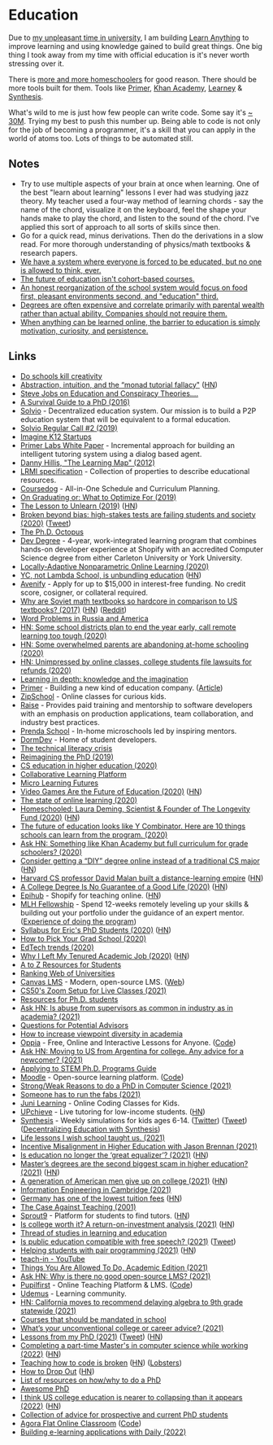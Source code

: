 # Education

Due to [my unpleasant time in university](university.md), I am building [Learn Anything](../ideas/learn-anything.md) to improve learning and using knowledge gained to build great things. One big thing I took away from my time with official education is it's never worth stressing over it.

There is [more and more homeschoolers](https://twitter.com/fatherhoodninja/status/1507112802879737864) for good reason. There should be more tools built for them. Tools like [Primer](https://primer.com/), [Khan Academy](https://www.khanacademy.org/), [Learney](https://www.learney.me) & [Synthesis](https://www.synthesis.is/).

What's wild to me is just how few people can write code. Some say it's [~ 30M](https://twitter.com/Ruchin_Kulkarni/status/1522063234378780672). Trying my best to push this number up. Being able to code is not only for the job of becoming a programmer, it's a skill that you can apply in the world of atoms too. Lots of things to be automated still.

## Notes

- Try to use multiple aspects of your brain at once when learning. One of the best "learn about learning" lessons I ever had was studying jazz theory. My teacher used a four-way method of learning chords - say the name of the chord, visualize it on the keyboard, feel the shape your hands make to play the chord, and listen to the sound of the chord. I've applied this sort of approach to all sorts of skills since then.
- Go for a quick read, minus derivations. Then do the derivations in a slow read. For more thorough understanding of physics/math textbooks & research papers.
- [We have a system where everyone is forced to be educated, but no one is allowed to think, ever.](https://twitter.com/SamoBurja/status/1376585579115245568)
- [The future of education isn't cohort-based courses.](https://twitter.com/tomosman/status/1382809955582021637)
- [An honest reorganization of the school system would focus on food first, pleasant environments second, and "education" third.](https://twitter.com/simonsarris/status/1441442667225763851)
- [Degrees are often expensive and correlate primarily with parental wealth rather than actual ability. Companies should not require them.](https://twitter.com/seldo/status/1457063811760812032)
- [When anything can be learned online, the barrier to education is simply motivation, curiosity, and persistence.](https://twitter.com/APompliano/status/1461817340715323402)

## Links

- [Do schools kill creativity](https://www.youtube.com/watch?v=iG9CE55wbtY)
- [Abstraction, intuition, and the “monad tutorial fallacy"](https://byorgey.wordpress.com/2009/01/12/abstraction-intuition-and-the-monad-tutorial-fallacy/) ([HN](https://news.ycombinator.com/item?id=17015661))
- [Steve Jobs on Education and Conspiracy Theories....](https://www.youtube.com/watch?v=dULN8WbMb3M)
- [A Survival Guide to a PhD (2016)](http://karpathy.github.io/2016/09/07/phd/)
- [Solvio](http://solvio.org) - Decentralized education system. Our mission is to build a P2P education system that will be equivalent to a formal education.
- [Solvio Regular Call #2 (2019)](https://www.youtube.com/watch?v=CxjE1kJ8sLE)
- [Imagine K12 Startups](http://www.imaginek12.com/)
- [Primer Labs White Paper](https://www.primerlabs.io/whitepaper.pdf) - Incremental approach for building an intelligent tutoring system using a dialog based agent.
- [Danny Hillis, "The Learning Map" (2012)](https://www.youtube.com/watch?v=wKcZ8ozCah0)
- [LRMI specification](http://lrmi.dublincore.org/specifications/lrmi/lrmi_1/) - Collection of properties to describe educational resources.
- [Coursedog](https://www.coursedog.com/) - All-in-One Schedule and Curriculum Planning.
- [On Graduating or: What to Optimize For (2019)](https://benjamincongdon.me/blog/2019/05/22/On-Graduating-or-What-to-Optimize-For/)
- [The Lesson to Unlearn (2019)](http://paulgraham.com/lesson.html) ([HN](https://news.ycombinator.com/item?id=21729619))
- [Broken beyond bias: high-stakes tests are failing students and society (2020)](https://reading.supply/@nick/broken-beyond-bias-high-stakes-tests-are-failing-students-and-society-Q99wvf) ([Tweet](https://twitter.com/nsbarr/status/1214634480935174145))
- [The Ph.D. Octopus](https://www.uky.edu/~eushe2/Pajares/octopus.html)
- [Dev Degree](https://devdegree.ca/) - 4-year, work-integrated learning program that combines hands-on developer experience at Shopify with an accredited Computer Science degree from either Carleton University or York University.
- [Locally-Adaptive Nonparametric Online Learning (2020)](https://arxiv.org/abs/2002.01882)
- [YC, not Lambda School, is unbundling education](https://medium.com/swlh/y-combinator-not-lambda-school-is-unbundling-education-bd6fdf0c78d7) ([HN](https://news.ycombinator.com/item?id=21439089))
- [Avenify](https://avenify.com/) - Apply for up to \$15,000 in interest-free funding. No credit score, cosigner, or collateral required.
- [Why are Soviet math textbooks so hardcore in comparison to US textbooks? (2017)](https://www.quora.com/Why-are-Soviet-mathematics-physics-textbooks-so-insanely-hardcore-in-comparison-to-US-textbooks/answer/Scott-Miller-307?share=1) ([HN](https://news.ycombinator.com/item?id=22941144)) ([Reddit](https://www.reddit.com/r/math/comments/g5t2f1/why_are_soviet_math_textbooks_so_hardcore_in/))
- [Word Problems in Russia and America](http://www.de.ufpe.br/~toom/travel/sweden05/WP-SWEDEN-NEW.pdf)
- [HN: Some school districts plan to end the year early, call remote learning too tough (2020)](https://news.ycombinator.com/item?id=23011419)
- [HN: Some overwhelmed parents are abandoning at-home schooling (2020)](https://news.ycombinator.com/item?id=23010079)
- [HN: Unimpressed by online classes, college students file lawsuits for refunds (2020)](https://news.ycombinator.com/item?id=23065308)
- [Learning in depth: knowledge and the imagination](http://www.sfu.ca/~egan/Learningdepth.html)
- [Primer](https://www.withprimer.com/) - Building a new kind of education company. ([Article](https://blog.withprimer.com/announcing-primer/))
- [ZipSchool](https://www.zipschool.com/) - Online classes for curious kids.
- [Raise](https://raise.dev/) - Provides paid training and mentorship to software developers with an emphasis on production applications, team collaboration, and industry best practices.
- [Prenda School](https://prendaschool.com/) - In-home microschools led by inspiring mentors.
- [DormDev](https://dormdev.com/) - Home of student developers.
- [The technical literacy crisis](https://technically.dev/posts/the-technical-literacy-crisis.html)
- [Reimagining the PhD (2019)](https://nadiaeghbal.com/phd)
- [CS education in higher education (2020)](https://docs.google.com/presentation/d/15UxfJnjI8P0N33xGlTqY1A39SQdxBUwQ2jflkVMmF7Q/edit)
- [Collaborative Learning Platform](https://azlen.me/projects/collaborative_learning_platform/)
- [Micro Learning Futures](https://azlen.me/projects/micro_learning_futures/)
- [Video Games Are the Future of Education (2020)](https://nabeelqu.co/education) ([HN](https://news.ycombinator.com/item?id=23593872))
- [The state of online learning (2020)](https://twitter.com/david_perell/status/1274127231241949184)
- [Homeschooled: Laura Deming, Scientist & Founder of The Longevity Fund (2020)](https://blog.withprimer.com/laura-deming/) ([HN](https://news.ycombinator.com/item?id=23644762))
- [The future of education looks like Y Combinator. Here are 10 things schools can learn from the program. (2020)](https://twitter.com/david_perell/status/1277387185633689600)
- [Ask HN: Something like Khan Academy but full curriculum for grade schoolers? (2020)](https://news.ycombinator.com/item?id=23793216)
- [Consider getting a “DIY” degree online instead of a traditional CS major](https://www.pashabitz.com/posts/undergrad-altenative/) ([HN](https://news.ycombinator.com/item?id=23919579))
- [Harvard CS professor David Malan built a distance-learning empire](https://www.newyorker.com/news/our-local-correspondents/how-harvards-star-computer-science-professor-built-a-distance-learning-empire) ([HN](https://news.ycombinator.com/item?id=23905985))
- [A College Degree Is No Guarantee of a Good Life (2020)](https://www.theatlantic.com/family/archive/2020/07/will-going-college-make-you-happier/613729/) ([HN](https://news.ycombinator.com/item?id=24007278))
- [Epihub](https://epihub.com/) - Shopify for teaching online. ([HN](https://news.ycombinator.com/item?id=24215376))
- [MLH Fellowship](https://fellowship.mlh.io/) - Spend 12-weeks remotely leveling up your skills & building out your portfolio under the guidance of an expert mentor. ([Experience of doing the program](https://dev.to/jessie_anh_nguyen/growing-as-a-developer-through-the-mlh-fellowship-eb2))
- [Syllabus for Eric's PhD Students (2020)](https://docs.google.com/document/d/11D3kHElzS2HQxTwPqcaTnU5HCJ8WGE5brTXI4KLf4dM/preview?pru=AAABdEtovic*vkWoyIJP-56-mWWnA923aA) ([HN](https://news.ycombinator.com/item?id=24274699))
- [How to Pick Your Grad School (2020)](https://timdettmers.com/2020/03/10/how-to-pick-your-grad-school/)
- [EdTech trends (2020)](https://twitter.com/meaganloyst/status/1310966914248736773)
- [Why I Left My Tenured Academic Job (2020)](https://reyammer.io/blog/2020/10/03/the-good-the-bad-and-the-bye-bye-why-i-left-my-tenured-academic-job/) ([HN](https://news.ycombinator.com/item?id=24677171))
- [A to Z Resources for Students](https://github.com/dipakkr/A-to-Z-Resources-for-Students)
- [Ranking Web of Universities](http://www.webometrics.info/en)
- [Canvas LMS](https://github.com/instructure/canvas-lms) - Modern, open-source LMS. ([Web](https://www.instructure.com/canvas/en-gb))
- [CS50's Zoom Setup for Live Classes (2021)](https://www.youtube.com/watch?v=Slsc3tkoS_I)
- [Resources for Ph.D. students](https://github.com/Qwaz/phd-bookmark)
- [Ask HN: Is abuse from supervisors as common in industry as in academia? (2021)](https://news.ycombinator.com/item?id=26367099)
- [Questions for Potential Advisors](https://twitter.com/PaolaVFigueroa/status/1312157953550479361)
- [How to increase viewpoint diversity in academia](https://twitter.com/conor64/status/1379530257116491777)
- [Oppia](https://www.oppia.org/) - Free, Online and Interactive Lessons for Anyone. ([Code](https://github.com/oppia/oppia))
- [Ask HN: Moving to US from Argentina for college. Any advice for a newcomer? (2021)](https://news.ycombinator.com/item?id=26728967)
- [Applying to STEM Ph.D. Programs Guide](https://github.com/gwisk/gradguide)
- [Moodle](https://moodle.org/) - Open-source learning platform. ([Code](https://github.com/moodle/moodle))
- [Strong/Weak Reasons to do a PhD in Computer Science (2021)](https://raymondcheng.net/thoughts/why-phd.html)
- [Someone has to run the fabs (2021)](https://noahpinion.substack.com/p/someone-has-to-run-the-fabs)
- [Juni Learning](https://junilearning.com/) - Online Coding Classes for Kids.
- [UPchieve](https://upchieve.org/) - Live tutoring for low-income students. ([HN](https://news.ycombinator.com/item?id=27118794))
- [Synthesis](https://www.synthesis.is/) - Weekly simulations for kids ages 6-14. ([Twitter](https://twitter.com/synthesischool)) ([Tweet](https://twitter.com/APompliano/status/1517180389630136323)) ([Decentralizing Education with Synthesis](https://balajis.com/synthesis/))
- [Life lessons I wish school taught us. (2021)](https://twitter.com/Julian/status/1397281208296525833)
- [Incentive Misalignment in Higher Education with Jason Brennan (2021)](https://overcast.fm/+a0BojqpoM)
- [Is education no longer the ‘great equalizer’? (2021)](https://www.nytimes.com/2021/06/23/opinion/education-poverty-intervention.html) ([HN](https://news.ycombinator.com/item?id=27603039))
- [Master’s degrees are the second biggest scam in higher education? (2021)](https://slate.com/business/2021/07/masters-degrees-debt-loans-worth-it.html) ([HN](https://news.ycombinator.com/item?id=27865241))
- [A generation of American men give up on college (2021)](https://www.wsj.com/articles/college-university-fall-higher-education-men-women-enrollment-admissions-back-to-school-11630948233) ([HN](https://news.ycombinator.com/item?id=28436836))
- [Information Engineering in Cambridge (2021)](https://www.youtube.com/watch?v=j-qBpk2c5fw)
- [Germany has one of the lowest tuition fees](https://www.statista.com/chart/11058/bachelor-tuition-fees-international-comparison/) ([HN](https://news.ycombinator.com/item?id=28605216))
- [The Case Against Teaching (2001)](https://learn.uakron.edu/ideal/cohorts/friday/case_against_teaching.pdf)
- [Sprout9](https://sprout9.net/) - Platform for students to find tutors. ([HN](https://news.ycombinator.com/item?id=28699718))
- [Is college worth it? A return-on-investment analysis (2021)](https://freopp.org/is-college-worth-it-a-comprehensive-return-on-investment-analysis-1b2ad17f84c8) ([HN](https://news.ycombinator.com/item?id=29001389))
- [Thread of studies in learning and education](https://twitter.com/Phillips_M_G/status/1436017478358941697)
- [Is public education compatible with free speech? (2021)](https://www.youtube.com/watch?v=_7zMtX0W82s) ([Tweet](https://twitter.com/shlevy/status/1455993055400628232))
- [Helping students with pair programming (2021)](https://offbyone.us/posts/pairing/) ([HN](https://news.ycombinator.com/item?id=29129378))
- [teach-in - YouTube](https://www.youtube.com/c/NAUKA0/playlists)
- [Things You Are Allowed To Do, Academic Edition (2021)](https://bastian.rieck.me/blog/posts/2021/things/)
- [Ask HN: Why is there no good open-source LMS? (2021)](https://news.ycombinator.com/item?id=29275470)
- [Pupilfirst](https://www.pupilfirst.com/) - Online Teaching Platform & LMS. ([Code](https://github.com/pupilfirst/pupilfirst))
- [Udemus](https://udemus.com/) - Learning community.
- [HN: California moves to recommend delaying algebra to 9th grade statewide (2021)](https://news.ycombinator.com/item?id=29324551)
- [Courses that should be mandated in school](https://twitter.com/calvin_rosser/status/1474447730680512512)
- [What’s your unconventional college or career advice? (2021)](https://www.reddit.com/r/slatestarcodex/comments/rp6crb/whats_your_unconventional_college_or_career_advice/)
- [Lessons from my PhD (2021)](https://web.eecs.utk.edu/~azh/blog/lessonsfrommyphd.html) ([Tweet](https://twitter.com/austinzhenley/status/1475595171374972931)) ([HN](https://news.ycombinator.com/item?id=29716076))
- [Completing a part-time Master's in computer science while working (2022)](https://alexanderell.is/posts/mscs/) ([HN](https://news.ycombinator.com/item?id=29867011))
- [Teaching how to code is broken](https://neil.computer/notes/teaching-how-to-code-is-broken/) ([HN](https://news.ycombinator.com/item?id=29903202)) ([Lobsters](https://lobste.rs/s/01gogy/teaching_how_code_is_broken))
- [How to Drop Out](https://ranprieur.com/essays/dropout.html) ([HN](https://news.ycombinator.com/item?id=30318285))
- [List of resources on how/why to do a PhD](https://github.com/macoj/phd)
- [Awesome PhD](https://github.com/helenahartmann/awesome-PhD)
- [I think US college education is nearer to collapsing than it appears (2022)](https://twitter.com/sama/status/1505597901011005442) ([HN](https://news.ycombinator.com/item?id=30744925))
- [Collection of advice for prospective and current PhD students](https://github.com/pliang279/awesome-phd-advice)
- [Agora Flat Online Classroom](https://flat.whiteboard.agora.io/en/) ([Code](https://github.com/netless-io/flat))
- [Building e-learning applications with Daily (2022)](https://www.daily.co/blog/building-e-learning-applications-with-daily/)
